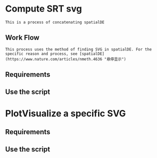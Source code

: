 # Compute SRT svg
    This is a process of concatenating spatialDE
## Work Flow
    This process uses the method of finding SVG in spatialDE. For the specific reason and process, see [spatialDE](https://www.nature.com/articles/nmeth.4636 "悬停显示")
## Requirements
## Use the script
# PlotVisualize a specific SVG
## Requirements
## Use the script
